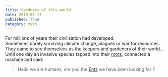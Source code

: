 ```yaml
---
title: Gardners of this world
date: 2019-05-17
published: True
category: myth
---
```


For millions of years their civilisation had developed.    
Sometimes barely surviving climate change, plagues or war for resources.    
They came to see themselves as the keepers and gardeners of their world...    
Until one day an invasive species tapped into their [roots](https://www.ncbi.nlm.nih.gov/pmc/articles/PMC2819436/), connected a machine and said:    

> Hello we are humans, are you the [Ents](https://en.wikipedia.org/wiki/Ent) we have been looking for ?

